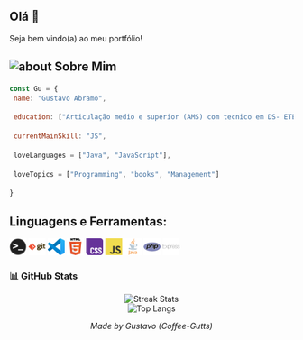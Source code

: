 ## Olá 👋

Seja bem vindo(a) ao meu portfólio!

## <img width="45" alt="about" src="https://raw.github.com/elizarov/elizarov/master/about.png"> Sobre Mim

``` javascript
const Gu = {
 name: "Gustavo Abramo",
 
 education: ["Articulação medio e superior (AMS) com tecnico em DS- ETEC - Araras/SP"],
 
 currentMainSkill: "JS",
 
 loveLanguages = ["Java", "JavaScript"],
 
 loveTopics = ["Programming", "books", "Management"]

}
```
## **Linguagens e Ferramentas:**  

<code><img height="30" src="https://raw.githubusercontent.com/github/explore/80688e429a7d4ef2fca1e82350fe8e3517d3494d/topics/terminal/terminal.png"></code>
<code><img height="30" src="https://raw.githubusercontent.com/github/explore/80688e429a7d4ef2fca1e82350fe8e3517d3494d/topics/git/git.png"></code>
<code><img height="30" src="https://raw.githubusercontent.com/github/explore/80688e429a7d4ef2fca1e82350fe8e3517d3494d/topics/visual-studio-code/visual-studio-code.png"></code>
<code><img height="30" src="https://raw.githubusercontent.com/github/explore/80688e429a7d4ef2fca1e82350fe8e3517d3494d/topics/html/html.png"></code>
<code><img height="30" src="https://raw.githubusercontent.com/github/explore/80688e429a7d4ef2fca1e82350fe8e3517d3494d/topics/css/css.png"></code>
<code><img height="30" src="https://raw.githubusercontent.com/github/explore/80688e429a7d4ef2fca1e82350fe8e3517d3494d/topics/javascript/javascript.png"></code>
<code><img height="30" src="https://raw.githubusercontent.com/github/explore/80688e429a7d4ef2fca1e82350fe8e3517d3494d/topics/java/java.png"></code>
<code><img height="30" src="https://raw.githubusercontent.com/github/explore/80688e429a7d4ef2fca1e82350fe8e3517d3494d/topics/php/php.png"></code>
<code><img height="30" src="https://raw.githubusercontent.com/github/explore/80688e429a7d4ef2fca1e82350fe8e3517d3494d/topics/express/express.png"></code>



<!-- Github Stats -->
### 📊 GitHub Stats

<p align="center">
  <img src="https://nirzak-streak-stats.vercel.app/?user=Coffee-Gutts&theme=dark&hide_border=true" alt="Streak Stats" /> <br>
  <img src="https://github-readme-stats.vercel.app/api/top-langs/?username=Coffee-Gutts&theme=dark&hide_border=true&include_all_commits=true&count_private=true&layout=compact" alt="Top Langs" />
</p>

<!-- Footer -->
<p align="center">
  <em>Made by Gustavo (Coffee-Gutts)</em>
</p>
